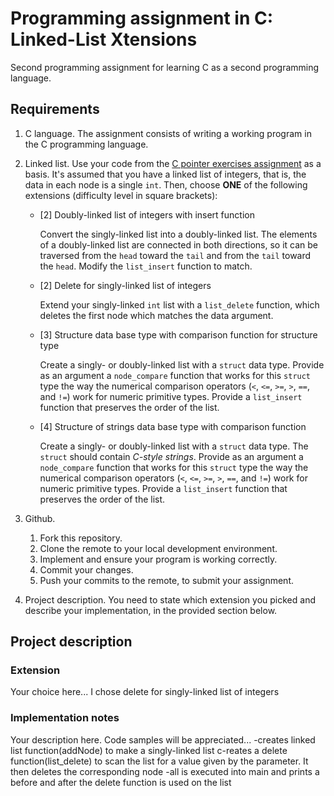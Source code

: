 # Programming assignment in C: Linked-List Xtensions

Second programming assignment for learning C as a second programming language. 

## Requirements
1. C language.
   The assignment consists of writing a working program in the C programming language.
   
2. Linked list.
   Use your code from the [C pointer exercises assignment](https://github.com/ivogeorg/c-pointer-exercises.git) as a basis. It's assumed that you have a linked list of integers, that is, the data in each node is a single `int`. Then, choose **ONE** of the following extensions (difficulty level in square brackets):
   - [2] Doubly-linked list of integers with insert function 

     Convert the singly-linked list into a doubly-linked list. The elements of a doubly-linked list are connected in both directions, so it can be traversed from the `head` toward the `tail` and from the `tail` toward the `head`. Modify the `list_insert` function to match.

   - [2] Delete for singly-linked list of integers
   
     Extend your singly-linked `int` list with a `list_delete` function, which deletes the first node which matches the data argument.

   - [3] Structure data base type with comparison function for structure type
   
     Create a singly- or doubly-linked list with a `struct` data type. Provide as an argument a `node_compare` function that works for this `struct` type the way the numerical comparison operators (`<`, `<=`, `>=`, `>`, `==`, and `!=`) work for numeric primitive types. Provide a `list_insert` function that preserves the order of the list.
     
   - [4] Structure of strings data base type with comparison function
   
     Create a singly- or doubly-linked list with a `struct` data type. The `struct` should contain *C-style strings*. Provide as an argument a `node_compare` function that works for this `struct` type the way the numerical comparison operators (`<`, `<=`, `>=`, `>`, `==`, and `!=`) work for numeric primitive types. Provide a `list_insert` function that preserves the order of the list.

3. Github.
   1. Fork this repository.
   2. Clone the remote to your local development environment.
   3. Implement and ensure your program is working correctly.
   4. Commit your changes.
   5. Push your commits to the remote, to submit your assignment.
   
4. Project description.
   You need to state which extension you picked and describe your implementation, in the provided section below.
   
   
## Project description

### Extension

Your choice here...
I chose delete for singly-linked list of integers
### Implementation notes

Your description here. Code samples will be appreciated...
-creates linked list function(addNode) to make a singly-linked list
c-reates a delete function(list_delete) to scan the list for a value given by the parameter. It then deletes the
corresponding node
-all is executed into main and prints a before and after the delete function is used on the list


